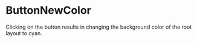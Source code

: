 # ButtonNewColor

Clicking on the button results in changing the background color of the root layout to cyan.
